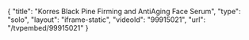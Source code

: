 {
    "title": "Korres Black Pine Firming and AntiAging Face Serum",
    "type": "solo",
    "layout": "iframe-static",
    "videoId": "99915021",
    "url": "\/tvpembed\/99915021"
}